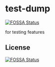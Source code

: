 # test-dump
[![FOSSA Status](https://app.fossa.io/api/projects/git%2Bgithub.com%2FSenateman%2Ftest-dump.svg?type=shield)](https://app.fossa.io/projects/git%2Bgithub.com%2FSenateman%2Ftest-dump?ref=badge_shield)

for testing features


## License
[![FOSSA Status](https://app.fossa.io/api/projects/git%2Bgithub.com%2FSenateman%2Ftest-dump.svg?type=large)](https://app.fossa.io/projects/git%2Bgithub.com%2FSenateman%2Ftest-dump?ref=badge_large)